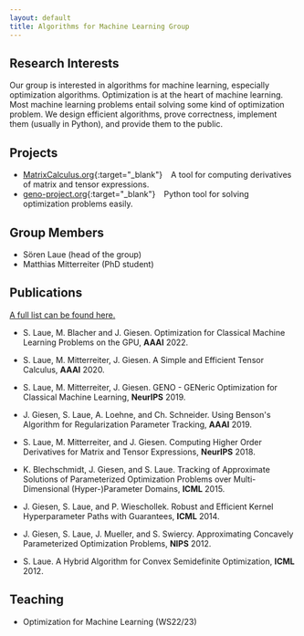 ```yaml
---
layout: default
title: Algorithms for Machine Learning Group
---
```


  

## Research Interests

Our group is interested in algorithms for machine learning, especially optimization algorithms. Optimization is at the heart of machine learning. Most machine learning problems entail solving some kind of optimization problem. We design efficient algorithms, prove correctness, implement them (usually in Python), and provide them to the public.

## Projects

* [MatrixCalculus.org](https://www.MatrixCalculus.org){:target="_blank"} &ensp; A tool for computing derivatives of matrix and tensor expressions.
* [geno-project.org](https://www.geno-project.org){:target="_blank"} &ensp; Python tool for solving optimization problems easily.

## Group Members

* Sören Laue (head of the group)
* Matthias Mitterreiter (PhD student)

## Publications

[A full list can be found here.](./publications.html)

* S. Laue, M. Blacher and J. Giesen. Optimization for Classical Machine Learning Problems on the GPU, **AAAI** 2022.

* S. Laue, M. Mitterreiter, J. Giesen. A Simple and Efficient Tensor Calculus, **AAAI** 2020.

* S. Laue, M. Mitterreiter, J. Giesen. GENO - GENeric Optimization for Classical Machine Learning, **NeurIPS** 2019.

* J. Giesen, S. Laue, A. Loehne, and Ch. Schneider. Using Benson's Algorithm for Regularization Parameter Tracking, **AAAI** 2019.

* S. Laue, M. Mitterreiter, and J. Giesen. Computing Higher Order Derivatives for Matrix and Tensor Expressions, **NeurIPS** 2018.

* K. Blechschmidt, J. Giesen, and S. Laue. Tracking of Approximate Solutions of Parameterized Optimization Problems over Multi-Dimensional (Hyper-)Parameter Domains, **ICML** 2015.

* J. Giesen, S. Laue, and P. Wieschollek. Robust and Efficient Kernel Hyperparameter Paths with Guarantees, **ICML** 2014.

* J. Giesen, S. Laue, J. Mueller, and S. Swiercy. Approximating Concavely Parameterized Optimization Problems, **NIPS** 2012.

* S. Laue. A Hybrid Algorithm for Convex Semidefinite Optimization, **ICML** 2012.

## Teaching

* Optimization for Machine Learning (WS22/23)
